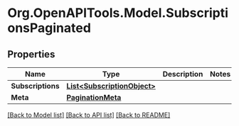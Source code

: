 
# Org.OpenAPITools.Model.SubscriptionsPaginated

## Properties

Name | Type | Description | Notes
------------ | ------------- | ------------- | -------------
**Subscriptions** | [**List&lt;SubscriptionObject&gt;**](SubscriptionObject.md) |  | 
**Meta** | [**PaginationMeta**](PaginationMeta.md) |  | 

[[Back to Model list]](../README.md#documentation-for-models)
[[Back to API list]](../README.md#documentation-for-api-endpoints)
[[Back to README]](../README.md)


